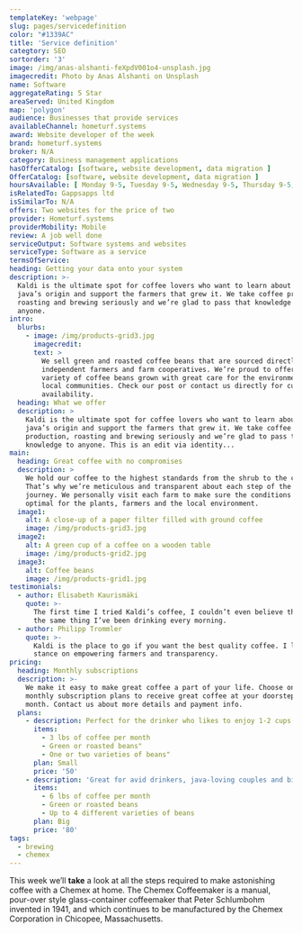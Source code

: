 ```yaml
---
templateKey: 'webpage'
slug: pages/servicedefinition
color: "#1339AC"
title: 'Service definition'
categtory: SEO
sortorder: '3'
image: /img/anas-alshanti-feXpdV001o4-unsplash.jpg
imagecredit: Photo by Anas Alshanti on Unsplash
name: Software
aggregateRating: 5 Star
areaServed: United Kingdom
map: 'polygon'
audience: Businesses that provide services
availableChannel: hometurf.systems
award: Website developer of the week
brand: hometurf.systems
broker: N/A
category: Business management applications
hasOfferCatalog: [software, website development, data migration ]
OfferCatalog: [software, website development, data migration ]
hoursAvailable: [ Monday 9-5, Tuesday 9-5, Wednesday 9-5, Thursday 9-5, Friday 9-5,   ]
isRelatedTo: Gappsapps ltd
isSimilarTo: N/A
offers: Two websites for the price of two
provider: Hometurf.systems
providerMobility: Mobile
review: A job well done
serviceOutput: Software systems and websites
serviceType: Software as a service
termsOfService: 
heading: Getting your data onto your system
description: >-
  Kaldi is the ultimate spot for coffee lovers who want to learn about their
  java’s origin and support the farmers that grew it. We take coffee production,
  roasting and brewing seriously and we’re glad to pass that knowledge to
  anyone.
intro:
  blurbs:
    - image: /img/products-grid3.jpg
      imagecredit: 
      text: >
        We sell green and roasted coffee beans that are sourced directly from
        independent farmers and farm cooperatives. We’re proud to offer a
        variety of coffee beans grown with great care for the environment and
        local communities. Check our post or contact us directly for current
        availability.
  heading: What we offer
  description: >
    Kaldi is the ultimate spot for coffee lovers who want to learn about their
    java’s origin and support the farmers that grew it. We take coffee
    production, roasting and brewing seriously and we’re glad to pass that
    knowledge to anyone. This is an edit via identity...
main:
  heading: Great coffee with no compromises
  description: >
    We hold our coffee to the highest standards from the shrub to the cup.
    That’s why we’re meticulous and transparent about each step of the coffee’s
    journey. We personally visit each farm to make sure the conditions are
    optimal for the plants, farmers and the local environment.
  image1:
    alt: A close-up of a paper filter filled with ground coffee
    image: /img/products-grid3.jpg
  image2:
    alt: A green cup of a coffee on a wooden table
    image: /img/products-grid2.jpg
  image3:
    alt: Coffee beans
    image: /img/products-grid1.jpg
testimonials:
  - author: Elisabeth Kaurismäki
    quote: >-
      The first time I tried Kaldi’s coffee, I couldn’t even believe that was
      the same thing I’ve been drinking every morning.
  - author: Philipp Trommler
    quote: >-
      Kaldi is the place to go if you want the best quality coffee. I love their
      stance on empowering farmers and transparency.
pricing:
  heading: Monthly subscriptions
  description: >-
    We make it easy to make great coffee a part of your life. Choose one of our
    monthly subscription plans to receive great coffee at your doorstep each
    month. Contact us about more details and payment info.
  plans:
    - description: Perfect for the drinker who likes to enjoy 1-2 cups per day.
      items:
        - 3 lbs of coffee per month
        - Green or roasted beans"
        - One or two varieties of beans"
      plan: Small
      price: '50'
    - description: 'Great for avid drinkers, java-loving couples and bigger crowds'
      items:
        - 6 lbs of coffee per month
        - Green or roasted beans
        - Up to 4 different varieties of beans
      plan: Big
      price: '80'
tags:
  - brewing
  - chemex
---
```


This week we’ll **take** a look at all the steps required to make astonishing coffee with a Chemex at home. The Chemex Coffeemaker is a manual, pour-over style glass-container coffeemaker that Peter Schlumbohm invented in 1941, and which continues to be manufactured by the Chemex Corporation in Chicopee, Massachusetts.